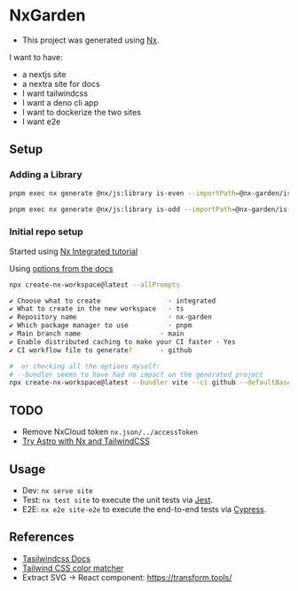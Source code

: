 # NxGarden

- This project was generated using [Nx](https://nx.dev).

I want to have:

- a nextjs site
- a nextra site for docs
- I want tailwindcss
- I want a deno cli app
- I want to dockerize the two sites
- I want e2e

## Setup

### Adding a Library

```bash
pnpm exec nx generate @nx/js:library is-even --importPath=@nx-garden/is-even

pnpm exec nx generate @nx/js:library is-odd --importPath=@nx-garden/is-odd
```

### Initial repo setup

Started using [Nx Integrated tutorial](https://nx.dev/tutorials/integrated-repo-tutorial)

Using [options from the docs](https://nx.dev/packages/nx/documents/create-nx-workspace)

```bash
npx create-nx-workspace@latest --allPrompts

✔ Choose what to create                 · integrated
✔ What to create in the new workspace   · ts
✔ Repository name                       · nx-garden
✔ Which package manager to use          · pnpm
✔ Main branch name                    · main
✔ Enable distributed caching to make your CI faster · Yes
✔ CI workflow file to generate?       · github

#  or checking all the options myself:
# --bundler seems to have had no impact on the generated project
npx create-nx-workspace@latest --bundler vite --ci github --defaultBase main --docker --packageManager pnpm --preset ts --skipGit nx-garden

```

## TODO

- Remove NxCloud token `nx.json/../accessToken`
- [Try Astro with Nx and TailwindCSS](https://leosvel.dev/blog/creating-my-personal-website-with-astro-tailwindcss-and-nx/)

## Usage

- Dev: `nx serve site`
- Test: `nx test site` to execute the unit tests via [Jest](https://jestjs.io).
- E2E: `nx e2e site-e2e` to execute the end-to-end tests via [Cypress](https://www.cypress.io).

## References

- [Tasilwindcss Docs](https://tailwindcss.com/docs/)
- [Tailwind CSS color matcher](https://moh-slimani.github.io/tailwind-css-color-matcher/)
- Extract SVG -> React component: <https://transform.tools/>
